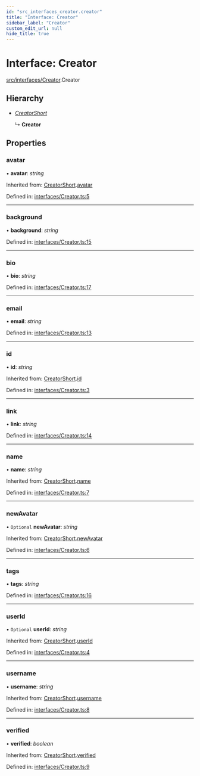 ```yaml
---
id: "src_interfaces_creator.creator"
title: "Interface: Creator"
sidebar_label: "Creator"
custom_edit_url: null
hide_title: true
---
```


# Interface: Creator

[src/interfaces/Creator](../modules/src_interfaces_creator.md).Creator

## Hierarchy

* [*CreatorShort*](src_interfaces_creator.creatorshort.md)

  ↳ **Creator**

## Properties

### avatar

• **avatar**: *string*

Inherited from: [CreatorShort](src_interfaces_creator.creatorshort.md).[avatar](src_interfaces_creator.creatorshort.md#avatar)

Defined in: [interfaces/Creator.ts:5](https://github.com/xr3ngine/xr3ngine/blob/65dfcf39a/packages/common/src/interfaces/Creator.ts#L5)

___

### background

• **background**: *string*

Defined in: [interfaces/Creator.ts:15](https://github.com/xr3ngine/xr3ngine/blob/65dfcf39a/packages/common/src/interfaces/Creator.ts#L15)

___

### bio

• **bio**: *string*

Defined in: [interfaces/Creator.ts:17](https://github.com/xr3ngine/xr3ngine/blob/65dfcf39a/packages/common/src/interfaces/Creator.ts#L17)

___

### email

• **email**: *string*

Defined in: [interfaces/Creator.ts:13](https://github.com/xr3ngine/xr3ngine/blob/65dfcf39a/packages/common/src/interfaces/Creator.ts#L13)

___

### id

• **id**: *string*

Inherited from: [CreatorShort](src_interfaces_creator.creatorshort.md).[id](src_interfaces_creator.creatorshort.md#id)

Defined in: [interfaces/Creator.ts:3](https://github.com/xr3ngine/xr3ngine/blob/65dfcf39a/packages/common/src/interfaces/Creator.ts#L3)

___

### link

• **link**: *string*

Defined in: [interfaces/Creator.ts:14](https://github.com/xr3ngine/xr3ngine/blob/65dfcf39a/packages/common/src/interfaces/Creator.ts#L14)

___

### name

• **name**: *string*

Inherited from: [CreatorShort](src_interfaces_creator.creatorshort.md).[name](src_interfaces_creator.creatorshort.md#name)

Defined in: [interfaces/Creator.ts:7](https://github.com/xr3ngine/xr3ngine/blob/65dfcf39a/packages/common/src/interfaces/Creator.ts#L7)

___

### newAvatar

• `Optional` **newAvatar**: *string*

Inherited from: [CreatorShort](src_interfaces_creator.creatorshort.md).[newAvatar](src_interfaces_creator.creatorshort.md#newavatar)

Defined in: [interfaces/Creator.ts:6](https://github.com/xr3ngine/xr3ngine/blob/65dfcf39a/packages/common/src/interfaces/Creator.ts#L6)

___

### tags

• **tags**: *string*

Defined in: [interfaces/Creator.ts:16](https://github.com/xr3ngine/xr3ngine/blob/65dfcf39a/packages/common/src/interfaces/Creator.ts#L16)

___

### userId

• `Optional` **userId**: *string*

Inherited from: [CreatorShort](src_interfaces_creator.creatorshort.md).[userId](src_interfaces_creator.creatorshort.md#userid)

Defined in: [interfaces/Creator.ts:4](https://github.com/xr3ngine/xr3ngine/blob/65dfcf39a/packages/common/src/interfaces/Creator.ts#L4)

___

### username

• **username**: *string*

Inherited from: [CreatorShort](src_interfaces_creator.creatorshort.md).[username](src_interfaces_creator.creatorshort.md#username)

Defined in: [interfaces/Creator.ts:8](https://github.com/xr3ngine/xr3ngine/blob/65dfcf39a/packages/common/src/interfaces/Creator.ts#L8)

___

### verified

• **verified**: *boolean*

Inherited from: [CreatorShort](src_interfaces_creator.creatorshort.md).[verified](src_interfaces_creator.creatorshort.md#verified)

Defined in: [interfaces/Creator.ts:9](https://github.com/xr3ngine/xr3ngine/blob/65dfcf39a/packages/common/src/interfaces/Creator.ts#L9)
